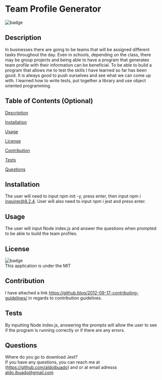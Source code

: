 # Team Profile Generator
  
  ![badge](https://img.shields.io/badge/license-MIT-brightgreen)

  ## Description 
  In businesses there are going to be teams that will be assigned different tasks throughout the day. Even in schools, depending on the class, there may be group projects and being able to have a program that generates team profile with their information can be beneficial. To be able to build a program that allows me to test the skills I have learned so far has been good. It is always good to push ourselves and see what we can come up with. I learned how to write tests, put together a library and use object oriented programming. 

  ## Table of Contents (Optional)
  [Description](#description)

  [Installation](#installation)

  [Usage](#usage)

  [License](#license)

  [Contribution](#contribution)

  [Tests](#tests)

  [Questions](#questions)

  ## Installation
  The user will need to input npm init -y, press enter, then input npm i inquirer@8.2.4. User will also need to input npm i jest and press enter.  

  ## Usage
  The user will input Node index.js and answer the questions when prompted to be able to build the team profiles.

  ## License
  ![badge](https://img.shields.io/badge/license-MIT-brightgreen) <br/>
  This application is under the MIT

  ## Contribution
  I have attached a link https://github.blog/2012-09-17-contributing-guidelines/ in regards to contribution guidelines.

  ## Tests
  By inputting Node index.js, answering the prompts will allow the user to see if the program is running correctly or if there are any errors.

  ## Questions
  Where do you go to download Jest?
  <br/>
  If you have any questions, you can reach me at (https://github.com/aldoibuado) and or at email adresss aldo.ibuado@gmail.com <br/>